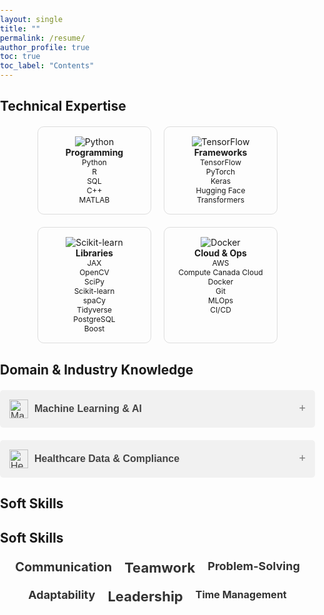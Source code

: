 ```yaml
---
layout: single
title: ""
permalink: /resume/
author_profile: true
toc: true
toc_label: "Contents"
---
```

## Technical Expertise

<div style="display: flex; flex-wrap: wrap; gap: 20px; justify-content: center; margin-top: 20px;">
  <div style="width: 150px; padding: 15px; border: 1px solid #ddd; border-radius: 10px; text-align: center;">
    <img src="https://img.icons8.com/color/48/000000/python.png" alt="Python">
    <h4 style="font-size: 14px;">Programming</h4>
    <p style="font-size: 12px;">
      Python<br>
      R<br>
      SQL<br>
      C++<br>
      MATLAB<br>
    </p>
  </div>
  
  <div style="width: 150px; padding: 15px; border: 1px solid #ddd; border-radius: 10px; text-align: center;">
    <img src="https://img.icons8.com/color/48/000000/tensorflow.png" alt="TensorFlow">
    <h4 style="font-size: 14px;">Frameworks</h4>
    <p style="font-size: 12px;">
      TensorFlow<br>
      PyTorch<br>
      Keras<br>
      Hugging Face Transformers<br>
    </p>
  </div>
  
  <div style="width: 150px; padding: 15px; border: 1px solid #ddd; border-radius: 10px; text-align: center;">
    <img src="https://img.icons8.com/ios/50/000000/scikit-learn.png" alt="Scikit-learn">
    <h4 style="font-size: 14px;">Libraries</h4>
    <p style="font-size: 12px;">
      JAX<br>
      OpenCV<br>
      SciPy<br>
      Scikit-learn<br>
      spaCy<br>
      Tidyverse<br>
      PostgreSQL<br>
      Boost<br>
    </p>
  </div>
  
  <div style="width: 150px; padding: 15px; border: 1px solid #ddd; border-radius: 10px; text-align: center;">
    <img src="https://img.icons8.com/color/48/000000/docker.png" alt="Docker">
    <h4 style="font-size: 14px;">Cloud & Ops</h4>
    <p style="font-size: 12px;">
      AWS<br>
      Compute Canada Cloud<br>
      Docker<br>
      Git<br>
      MLOps<br>
      CI/CD<br>
    </p>
  </div>
</div>

## Domain & Industry Knowledge

<!-- Machine Learning & AI Accordion -->
<div style="max-width: 800px; margin: 20px auto; text-align: left;">
  <button class="accordion">
    <img src="https://img.icons8.com/ios/50/000000/artificial-intelligence.png" alt="Machine Learning Icon" style="height: 30px; margin-right: 10px;">
    <strong>Machine Learning & AI</strong>
  </button>
  <div class="panel">
    <p>In-depth knowledge of various Machine Learning techniques, including both <strong>Supervised</strong> and <strong>Unsupervised Learning</strong>, allowing for the creation of models that can predict outcomes and discover hidden patterns in data. Expertise in <strong>Deep Learning</strong> with advanced models like <strong>Convolutional Neural Networks (CNNs)</strong>, <strong>Recurrent Neural Networks (RNNs)</strong>, <strong>Generative Adversarial Networks (GANs)</strong>, and <strong>Autoencoders</strong>. Proficient in implementing solutions for complex problems in <strong>Natural Language Processing (NLP)</strong> and <strong>Computer Vision</strong>, enabling the extraction of insights from text and image data.</p>
  </div>
</div>

<!-- Healthcare Data & Compliance Accordion -->
<div style="max-width: 800px; margin: 20px auto; text-align: left;">
  <button class="accordion">
    <img src="https://img.icons8.com/ios/50/000000/hospital-room.png" alt="Healthcare Icon" style="height: 30px; margin-right: 10px;">
    <strong>Healthcare Data & Compliance</strong>
  </button>
  <div class="panel">
    <p>Extensive experience working with healthcare data systems like <strong>Electronic Health Records (EHR)</strong> and <strong>Electronic Medical Records (EMR)</strong>, ensuring proper management and integration of patient data. Expertise in <strong>Hospital Information Systems (HIS)</strong> for seamless healthcare operations. Well-versed in industry regulations, including <strong>HIPAA (Health Insurance Portability and Accountability Act)</strong>, <strong>FDA (U.S. Food and Drug Administration)</strong>, and <strong>HL7 (Health Level Seven Standards)</strong>, ensuring compliance in handling sensitive healthcare information. Knowledgeable in the implementation of systems that improve healthcare delivery, protect patient privacy, and meet government standards.</p>
  </div>
</div>

  <style>
    /* Basic Reset */
    body, h4, p {
      margin: 0;
      padding: 0;
    }

    /* Accordion button styles */
    .accordion {
      background-color: #f1f1f1;
      color: #444;
      padding: 15px;
      width: 100%;
      text-align: left;
      border: none;
      outline: none;
      cursor: pointer;
      font-size: 16px;
      transition: 0.4s;
      display: flex;
      align-items: center;
      border-radius: 5px;
    }

    .accordion:hover {
      background-color: #ddd;
    }

    .accordion:after {
      content: '\002B';  /* "+" symbol */
      font-size: 18px;
      color: #777;
      margin-left: auto;
    }

    .accordion.active:after {
      content: "\2212";  /* "−" symbol */
    }

    /* Panel (hidden by default) */
    .panel {
      padding: 15px;
      background-color: #f9f9f9;
      display: none;
      overflow: hidden;
      border-radius: 5px;
      margin-top: 10px;
    }

    /* Style for active accordion (when expanded) */
    .accordion.active + .panel {
      display: block;
    }

    /* Accordion Container */
    .accordion-container {
      max-width: 800px;
      margin: 20px auto;
      text-align: left;
    }

    /* Icon Styles */
    .accordion img {
      height: 30px;
      margin-right: 10px;
    }

    /* Responsive Design */
    @media (max-width: 768px) {
      .accordion {
        font-size: 14px;
      }

      .panel p {
        font-size: 14px;
      }
    }
  </style>

<body>


  <!-- JavaScript for Accordion Toggle -->
  <script>
    // Accordion toggle behavior
    document.querySelectorAll('.accordion').forEach((accordion) => {
      accordion.addEventListener('click', function() {
        this.classList.toggle('active');
        const panel = this.nextElementSibling;
        if (panel.style.display === 'block') {
          panel.style.display = 'none';
        } else {
          panel.style.display = 'block';
        }
      });
    });
  </script>

</body>


## Soft Skills
<h2>Soft Skills</h2>

<div class="skill-cloud">
  <span class="skill-word">Communication</span>
  <span class="skill-word">Teamwork</span>
  <span class="skill-word">Problem-Solving</span>
  <span class="skill-word">Adaptability</span>
  <span class="skill-word">Leadership</span>
  <span class="skill-word">Time Management</span>
</div>

<style>
  .skill-cloud {
    display: flex;
    flex-wrap: wrap;
    justify-content: center;
    gap: 10px;
    font-size: 14px;
  }

  .skill-word {
    font-size: 18px;
    font-weight: bold;
    color: #333;
    padding: 5px;
    transition: transform 0.3s ease;
  }

  .skill-word:hover {
    transform: scale(1.2);
    color: #4CAF50;
  }

  .skill-word:nth-child(1) {
    font-size: 20px;
  }
  .skill-word:nth-child(2) {
    font-size: 22px;
  }
  .skill-word:nth-child(3) {
    font-size: 18px;
  }
  .skill-word:nth-child(4) {
    font-size: 18px;
  }
  .skill-word:nth-child(5) {
    font-size: 22px;
  }
  .skill-word:nth-child(6) {
    font-size: 16px;
  }
</style>
